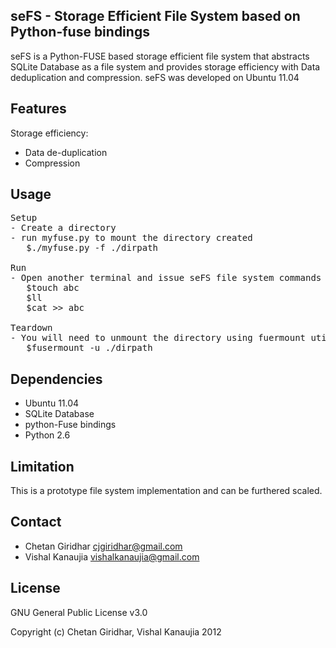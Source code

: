 seFS - Storage Efficient File System based on Python-fuse bindings
--

seFS is a Python-FUSE based storage efficient file system that abstracts SQLite Database as a file system and provides storage efficiency with 
Data deduplication and compression. seFS was developed on Ubuntu 11.04

Features
--
Storage efficiency:
- Data de-duplication
- Compression


Usage
--
<pre>
Setup
- Create a directory
- run myfuse.py to mount the directory created
   $./myfuse.py -f ./dirpath

Run
- Open another terminal and issue seFS file system commands
   $touch abc
   $ll
   $cat >> abc

Teardown
- You will need to unmount the directory using fuermount utility
   $fusermount -u ./dirpath
</pre>


Dependencies
--
- Ubuntu 11.04
- SQLite Database
- python-Fuse bindings
- Python 2.6

Limitation
--

This is a prototype file system implementation and can be furthered scaled.

Contact
--
- Chetan Giridhar cjgiridhar@gmail.com
- Vishal Kanaujia vishalkanaujia@gmail.com

License
--
GNU General Public License v3.0

Copyright (c) Chetan Giridhar, Vishal Kanaujia 2012
